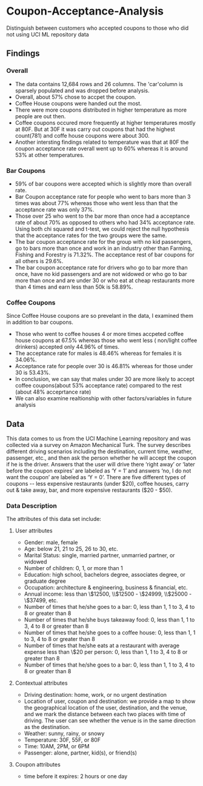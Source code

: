 # Coupon-Acceptance-Analysis
Distinguish between customers who accepted coupons to those who did not using UCI ML repository data

## Findings

### Overall
- The data contains 12,684 rows and 26 columns. The 'car'column is sparsely populated and was dropped before analysis. 
- Overall, about 57% chose to accpet the coupon.
- Coffee House coupons were handed out the most.
- There were more coupons distributed in higher temperature as more people are out then.
- Coffee coupons occured more frequently at higher temperatures mostly at 80F. But at 30F it was carry out coupons that had the highest count(781) and coffe house coupons were about 300.
- Another intersting findings related to temperature was that at 80F the coupon acceptance rate overall went up to 60% whereas it is around 53% at other temperatures.

### Bar Coupons
- 59% of bar coupons were accepted which is slightly more than overall rate.
- Bar Coupon acceptance rate for people who went to bars more than 3 times was about 77% whereas those who went less than that the acceptance rate was only 37%.
- Those over 25 who went to the bar more than once had a acceptance rate of about 70% as opposed to others who had 34% acceptance rate. Using both chi squared and t-test, we could reject the null hypothesis that the acceptance rates for the two groups were the same.
- The bar coupon acceptance rate for the group with no kid passengers, go to bars more than once and work in an industry other than Farming, Fishing and Forestry is 71.32%. The acceptance rest of bar coupons for all others is 29.6%.
- The bar coupon acceptance rate for drivers who go to bar more than once, have no kid passengers and are not widowed or who go to bar more than once and are under 30 or who eat at cheap restaurants more than 4 times and earn less than 50k is 58.89%.

### Coffee Coupons
Since Coffee House coupons are so prevelant in the data, I examined them in addition to bar coupons.
- Those who went to coffee houses 4 or more times accpeted coffee house coupons at 67.5% whereas those who went less ( non/light coffee drinkers) accepted only 44.96% of times.
- The acceptance rate for males is 48.46% whereas for females it is 34.06%.
- Acceptance rate for people over 30 is 46.81% whereas for those under 30 is 53.43%.
- In conclusion, we can say that males under 30 are more likely to accept coffee coupons(about 53% acceptance rate) compared to the rest (about 48% acceprtance rate)
- We can also examine realtionship with other factors/variables in future analysis

## Data

This data comes to us from the UCI Machine Learning repository and was collected via a survey on Amazon Mechanical Turk. The survey describes different driving scenarios including the destination, current time, weather, passenger, etc., and then ask the person whether he will accept the coupon if he is the driver. Answers that the user will drive there ‘right away’ or ‘later before the coupon expires’ are labeled as ‘Y = 1’ and answers ‘no, I do not want the coupon’ are labeled as ‘Y = 0’. There are five different types of coupons -- less expensive restaurants (under $20), coffee houses, carry out & take away, bar, and more expensive restaurants ($20 - $50).


### Data Description

The attributes of this data set include:
1. User attributes
    -  Gender: male, female
    -  Age: below 21, 21 to 25, 26 to 30, etc.
    -  Marital Status: single, married partner, unmarried partner, or widowed
    -  Number of children: 0, 1, or more than 1
    -  Education: high school, bachelors degree, associates degree, or graduate degree
    -  Occupation: architecture & engineering, business & financial, etc.
    -  Annual income: less than \\$12500, \\$12500 - \\$24999, \\$25000 - \\$37499, etc.
    -  Number of times that he/she goes to a bar: 0, less than 1, 1 to 3, 4 to 8 or greater than 8
    -  Number of times that he/she buys takeaway food: 0, less than 1, 1 to 3, 4 to 8 or greater
    than 8
    -  Number of times that he/she goes to a coffee house: 0, less than 1, 1 to 3, 4 to 8 or
    greater than 8
    -  Number of times that he/she eats at a restaurant with average expense less than \\$20 per
    person: 0, less than 1, 1 to 3, 4 to 8 or greater than 8
    -  Number of times that he/she goes to a bar: 0, less than 1, 1 to 3, 4 to 8 or greater than 8

2. Contextual attributes
    - Driving destination: home, work, or no urgent destination
    - Location of user, coupon and destination: we provide a map to show the geographical
    location of the user, destination, and the venue, and we mark the distance between each
    two places with time of driving. The user can see whether the venue is in the same
    direction as the destination.
    - Weather: sunny, rainy, or snowy
    - Temperature: 30F, 55F, or 80F
    - Time: 10AM, 2PM, or 6PM
    - Passenger: alone, partner, kid(s), or friend(s)

3. Coupon attributes
    - time before it expires: 2 hours or one day
